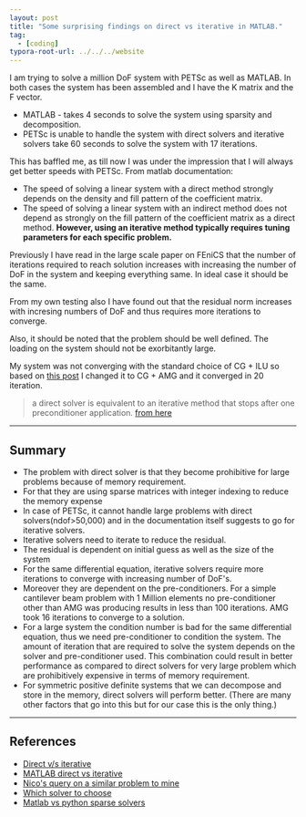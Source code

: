 ```yaml
---
layout: post
title: "Some surprising findings on direct vs iterative in MATLAB."
tag: 
  - [coding]
typora-root-url: ../../../website
---
```


 I am trying to solve a million DoF system with PETSc as well as MATLAB. In both cases the system has been assembled and I have the K matrix and the F vector.

- MATLAB - takes 4 seconds to solve the system using sparsity and decomposition.
- PETSc is unable to handle the system with direct solvers and iterative solvers take 60 seconds to solve the system with 17 iterations. 

This has baffled me, as till now I was under the impression that I will always get better speeds with PETSc. From matlab documentation:

- The speed of solving a linear system with a direct method strongly depends on the density and fill pattern of the coefficient matrix.
- The speed of solving a linear system with an indirect method does not depend as strongly on the fill pattern of the coefficient matrix as a direct method. **However, using an iterative method typically requires tuning parameters for each specific problem.**

Previously I have read in the large scale paper on FEniCS that the number of iterations required to reach solution increases with increasing the number of DoF in the system and keeping everything same. In ideal case it should be the same. 

From my own testing also I have found out that the residual norm increases with incresing numbers of DoF and thus requires more iterations to converge. 

Also, it should be noted that the problem should be well defined. The loading on the system should not be exorbitantly large.

My system was not converging with the standard choice of CG + ILU so based on [this post](https://scicomp.stackexchange.com/questions/2369/what-is-a-robust-iterative-solver-for-large-3-d-linear-elastic-problems?noredirect=1&lq=1) I changed it to CG + AMG and it converged in 20 iteration. 

> a direct solver is equivalent to an iterative method that stops after one preconditioner application. [from here](https://pages.tacc.utexas.edu/~eijkhout/pcse/html/petsc-solver.html#:~:text=32.2%20Direct%20solvers&text=PETSc%20has%20some%20support%20for,stops%20after%20one%20preconditioner%20application.)

---

## Summary

- The problem with direct solver is that they become prohibitive for large problems because of memory requirement.
- For that they are using sparse matrices with integer indexing to reduce the memory expense
- In case of PETSc, it cannot handle large problems with direct solvers(ndof>50,000) and in the documentation itself suggests to go for iterative solvers.
- Iterative solvers need to iterate to reduce the residual.
- The residual is dependent on initial guess as well as the size of the system
- For the same differential equation, iterative solvers require more iterations to converge with increasing number of DoF's.
- Moreover they are dependent on the pre-conditioners. For a simple cantilever beam problem with 1 Million elements no pre-conditioner other than AMG was producing results in less than 100 iterations. AMG took 16 iterations to converge to a solution.
- For a large system the condition number is bad for the same differential equation, thus we need pre-conditioner to condition the system. The amount of iteration that are required to solve the system depends on the solver and pre-conditioner used. This combination could result in better performance as compared to direct solvers for very large problem which are prohibitively expensive in terms of memory requirement.
- For symmetric positive definite systems that we can decompose and store in the memory, direct solvers will perform better. (There are many other factors that go into this but for our case this is the only thing.)

---

## References

- [Direct v/s iterative](https://caendkoelsch.wordpress.com/2018/11/29/direct-vs-iterative-solvers-in-fem/#:~:text=Direct%20Solver%3A,for%20computationally%20less%20expensive%20problems.)
- [MATLAB direct vs iterative](https://in.mathworks.com/help/matlab/math/iterative-methods-for-linear-systems.html#:~:text=MATLAB%20implements%20direct%20methods%20through,a%20finite%20number%20of%20steps.)
- [Nico's query on a similar problem to mine](https://scicomp.stackexchange.com/questions/5600/best-choice-of-solver-for-a-large-sparse-symmetric-but-not-positive-definite-s)
- [Which solver to choose](https://scicomp.stackexchange.com/questions/81/what-guidelines-should-i-follow-when-choosing-a-sparse-linear-system-solver)
- [Matlab vs python sparse solvers ](https://stackoverflow.com/questions/64401503/is-there-a-way-to-further-improve-sparse-solution-times-using-python)


